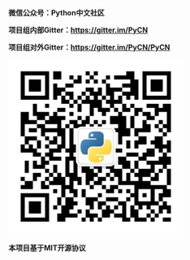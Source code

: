 **微信公众号：Python中文社区**

**项目组内部Gitter：https://gitter.im/PyCN**

**项目组对外Gitter：https://gitter.im/PyCN/PyCN**

![image](https://github.com/Chinese-Python/pythoncn-projects/blob/master/images/Python%E4%B8%AD%E6%96%87%E7%A4%BE%E5%8C%BA%E5%BE%AE%E4%BF%A1%E5%85%AC%E4%BC%97%E5%8F%B7.jpg)



**本项目基于MIT开源协议**
